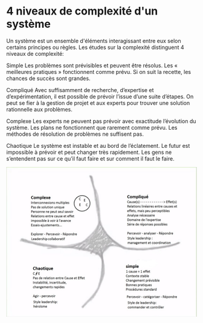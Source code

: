 <!--

---
title: 4 niveaux de complexité d'un système 
description: Un système est un ensemble d'éléments interagissant entre eux selon certains principes ou règles. Les  études sur la complexité distinguent 4 niveaux de complexité décrits ici.
image_url: 
licence: CC-BY-SA
---

-->

# 4 niveaux de complexité d'un système

Un système est un ensemble d'éléments interagissant entre eux selon certains principes ou règles. Les  études sur la complexité distinguent 4 niveaux de complexité:

Simple
Les problèmes sont prévisibles et peuvent être résolus.
Les « meilleures pratiques » fonctionnent comme prévu.
Si on suit la recette, les chances de succès sont grandes.

Compliqué
Avec suffisamment de recherche, d’expertise et d’expérimentation, il est possible de prévoir l’issue d’une suite d’étapes.
On peut se fier à la gestion de projet et aux experts pour trouver une solution rationnelle aux problèmes.

Complexe
Les experts ne peuvent pas prévoir avec exactitude l’évolution du système.
Les plans ne fonctionnent que rarement comme prévu.
Les méthodes de résolution de problèmes ne suffisent pas.

Chaotique
Le système est instable et au bord de l’éclatement.
Le futur est impossible à prévoir et peut changer très rapidement.
Les gens ne s’entendent pas sur ce qu’il faut faire et sur comment il faut le faire.

![](images/4_niveaux_complexite_systeme.jpg)

